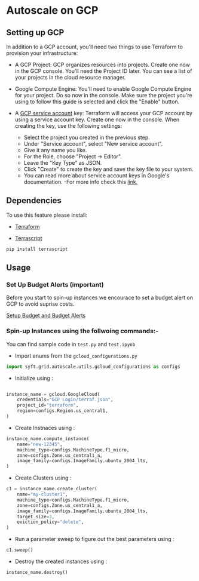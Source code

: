 # Autoscale on GCP

## Setting up GCP

In addition to a GCP account, you'll need two things to use Terraform to provision your infrastructure:

- A GCP Project:
 GCP organizes resources into projects. Create one now in the GCP console. You'll need the Project ID later. You can see a list of your projects in the cloud resource manager.

- Google Compute Engine: You'll need to enable Google Compute Engine for your project. Do so now in the console. Make sure the project you're using to follow this guide is selected and click the "Enable" button.

- A [GCP service account](https://cloud.google.com/iam/docs/creating-managing-service-accounts) key: Terraform will access your GCP account by using a service account key. Create one now in the console. When creating the key, use the following settings:

  - Select the project you created in the previous step.
  - Under "Service account", select "New service account".
  - Give it any name you like.
  - For the Role, choose "Project -> Editor".
  - Leave the "Key Type" as JSON.
  - Click "Create" to create the key and save the key file to your system.
  - You can read more about service account keys in Google's documentation.
  -For more info check this [link.](https://cloud.google.com/iam/docs/creating-managing-service-accounts)

## Dependencies

To use this feature please install:

- [Terraform](https://learn.hashicorp.com/terraform/getting-started/install.html)

- [Terrascript](https://github.com/mjuenema/python-terrascript)

```bash
pip install terrascript
```

## Usage

### Set Up Budget Alerts (important)

Before you start to spin-up instances we encourace to set a budget alert on GCP to avoid suprise costs.

[Setup Budget and Budget Alerts](https://cloud.google.com/billing/docs/how-to/budgets)

### Spin-up Instances using the follwoing commands:-

You can find sample code in ```test.py```  and  ```test.ipynb```

- Import enums from the ```gcloud_configurations.py```

```python
import syft.grid.autoscale.utils.gcloud_configurations as configs
```

- Initialize using :

```python

instance_name = gcloud.GoogleCloud(
    credentials="GCP Login/terraf.json",
    project_id="terraform",
    region=configs.Region.us_central1,
)
```

- Create Instnaces using :

```python
instance_name.compute_instance(
    name="new-12345",
    machine_type=configs.MachineType.f1_micro,
    zone=configs.Zone.us_central1_a,
    image_family=configs.ImageFamily.ubuntu_2004_lts,
)
```

- Create Clusters using :

```python
c1 = instance_name.create_cluster(
    name="my-cluster1",
    machine_type=configs.MachineType.f1_micro,
    zone=configs.Zone.us_central1_a,
    image_family=configs.ImageFamily.ubuntu_2004_lts,
    target_size=3,
    eviction_policy="delete",
)
```

- Run a parameter sweep to figure out the best parameters using :

```python
c1.sweep()
```

- Destroy the created instances using :

```python
instance_name.destroy()
```
